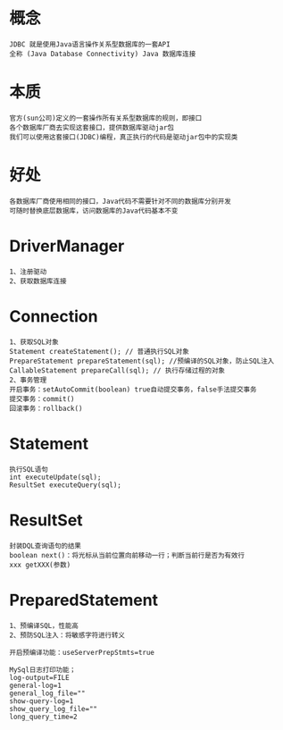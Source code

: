 # 概念
```text
JDBC 就是使用Java语言操作关系型数据库的一套API
全称 (Java Database Connectivity) Java 数据库连接
```
# 本质
```text
官方(sun公司)定义的一套操作所有关系型数据库的规则，即接口
各个数据库厂商去实现这套接口，提供数据库驱动jar包
我们可以使用这套接口(JDBC)编程，真正执行的代码是驱动jar包中的实现类
```
# 好处
```text
各数据库厂商使用相同的接口，Java代码不需要针对不同的数据库分别开发
可随时替换底层数据库，访问数据库的Java代码基本不变  
```
# DriverManager
```text
1、注册驱动
2、获取数据库连接
```
# Connection
```text
1、获取SQL对象
Statement createStatement(); // 普通执行SQL对象
PrepareStatement prepareStatement(sql); //预编译的SQL对象，防止SQL注入
CallableStatement prepareCall(sql); // 执行存储过程的对象
2、事务管理
开启事务：setAutoCommit(boolean) true自动提交事务，false手法提交事务
提交事务：commit()
回滚事务：rollback()    
```
# Statement
```text
执行SQL语句
int executeUpdate(sql);
ResultSet executeQuery(sql);
```
# ResultSet
```text
封装DQL查询语句的结果
boolean next()：将光标从当前位置向前移动一行；判断当前行是否为有效行
xxx getXXX(参数)
```
# PreparedStatement
```text
1、预编译SQL，性能高
2、预防SQL注入：将敏感字符进行转义

开启预编译功能：useServerPrepStmts=true

MySql日志打印功能；
log-output=FILE
general-log=1
general_log_file=""
show-query-log=1
show_query_log_file=""
long_query_time=2
```